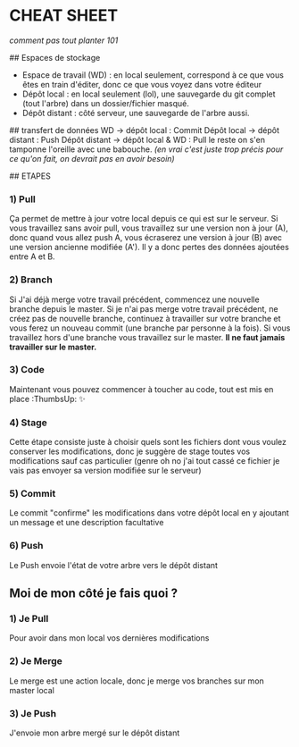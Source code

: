 # CHEAT SHEET
*comment pas tout planter 101*

## Espaces de stockage
- Espace de travail (WD) : en local seulement, correspond à ce que vous êtes en train d'éditer, donc ce que vous voyez dans votre éditeur
- Dépôt local : en local seulement (lol), une sauvegarde du git complet (tout l'arbre) dans un dossier/fichier masqué.
- Dépôt distant : côté serveur, une sauvegarde de l'arbre aussi.



## transfert de données
WD → dépôt local : Commit
Dépôt local → dépôt distant : Push
Dépôt distant → dépôt local & WD : Pull
le reste on s'en tamponne l'oreille avec une babouche. *(en vrai c'est juste trop précis pour ce qu'on fait, on devrait pas en avoir besoin)*



## ETAPES

### 1) Pull
Ça permet de mettre à jour votre local depuis ce qui est sur le serveur.
Si vous travaillez sans avoir pull, vous travaillez sur une version non à jour (A), donc quand vous allez push A, vous écraserez une version à jour (B) avec une version ancienne modifiée (A'). Il y a donc pertes des données ajoutées entre A et B.

### 2) Branch
Si J'ai déjà merge votre travail précédent, commencez une nouvelle branche depuis le master. Si je n'ai pas merge votre travail précédent, ne créez pas de nouvelle branche, continuez à travailler sur votre branche et vous ferez un nouveau commit (une branche par personne à la fois).
Si vous travaillez hors d'une branche vous travaillez sur le master. **Il ne faut jamais travailler sur le master.**

### 3) Code
Maintenant vous pouvez commencer à toucher au code, tout est mis en place :ThumbsUp: :sparkles:

### 4) Stage
Cette étape consiste juste à choisir quels sont les fichiers dont vous voulez conserver les modifications, donc je suggère de stage toutes vos modifications sauf cas particulier (genre oh no j'ai tout cassé ce fichier je vais pas envoyer sa version modifiée sur le serveur)

### 5) Commit
Le commit "confirme" les modifications dans votre dépôt local en y ajoutant un message et une description facultative

### 6) Push
Le Push envoie l'état de votre arbre vers le dépôt distant



## Moi de mon côté je fais quoi ?

### 1) Je Pull
Pour avoir dans mon local vos dernières modifications

### 2) Je Merge
Le merge est une action locale, donc je merge vos branches sur mon master local

### 3) Je Push
J'envoie mon arbre mergé sur le dépôt distant